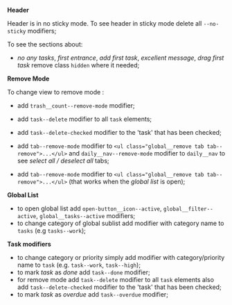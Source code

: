 **Header**

Header is in no sticky mode. To see header in sticky mode delete all `--no-sticky` modifiers;

To see the sections about: 
- _no any tasks_, _first entrance_, _add first task_, _excellent message_, _drag first task_ remove class `hidden` where it needed;

**Remove Mode**

To change view to remove mode : 

- add `trash__count--remove-mode` modifier;

- add `task--delete` modifier to all `task` elements;

- add `task--delete-checked` modifier to the 'task' that has been checked;

- add `tab--remove-mode` modifier to `<ul class="global__remove tab tab--remove">...</ul>` and `daily__nav--remove-mode` modifier to `daily__nav`  to see _select all / deselect all_ tabs;

- add `tab--remove-mode` modifier to `<ul class="global__remove tab tab--remove">...</ul>` (that works when the _global list_ is open);
                                              
**Global List** 

- to open global list add `open-button__icon--active`, `global__filter--active`, `global__tasks--active` modifiers;
- to change category of global sublist add modifier with category name to `tasks` (e.g `tasks--work`);

**Task modifiers**

- to change category or priority simply add modifier with category/priority name to `task` (e.g. `task--work`, `task--high`);
- to mark _task_ as _done_ add `task--done` modifier;
- for remove mode add `task--delete` modifier to all `task` elements also add `task--delete-checked` modifier to the 'task' that has been checked;
- to mark _task_ as _overdue_ add `task--overdue` modifier;
 







